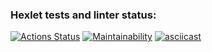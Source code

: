 ### Hexlet tests and linter status:
[![Actions Status](https://github.com/VitalikMetallik/java-project-61/workflows/hexlet-check/badge.svg)](https://github.com/VitalikMetallik/java-project-61/actions)
[![Maintainability](https://api.codeclimate.com/v1/badges/1a7fa62f14b4e8785f90/maintainability)](https://codeclimate.com/github/VitalikMetallik/java-project-61/maintainability)
[![asciicast](https://asciinema.org/a/fQ2tmvss6JSsMxligosOPRFtY.svg)](https://asciinema.org/a/fQ2tmvss6JSsMxligosOPRFtY)
